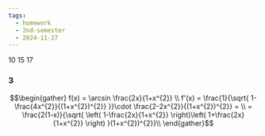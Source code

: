 ```yaml
---
tags:
  - homework
  - 2nd-semester
  - 2024-11-27
---
```


10 15 17

### 3

$$\begin{gather}
f(x) = \arcsin \frac{2x}{1+x^{2}} \\
f'(x) = \frac{1}{\sqrt{ 1-\frac{4x^{2}}{(1+x^{2})^{2}} }}\cdot \frac{2-2x^{2}}{(1+x^{2})^{2}} = \\
= \frac{2(1-x)}{\sqrt{ \left( 1-\frac{2x}{1+x^{2}} \right)\left( 1+\frac{2x}{1+x^{2}} \right) }(1+x^{2})^{2}}\\
\end{gather}$$


